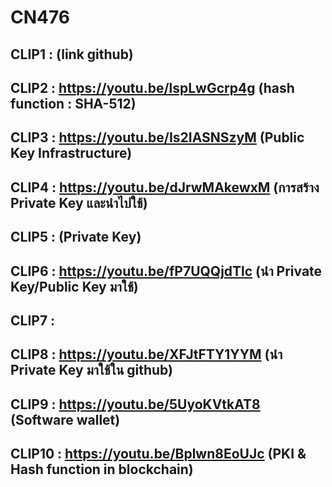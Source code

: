 # CN476
## CLIP1  : (link github)
## CLIP2  : https://youtu.be/lspLwGcrp4g (hash function : SHA-512)
## CLIP3  : https://youtu.be/Is2IASNSzyM (Public Key Infrastructure)
## CLIP4  : https://youtu.be/dJrwMAkewxM (การสร้าง Private Key และนำไปใช้)
## CLIP5  : (Private Key)
## CLIP6  : https://youtu.be/fP7UQQjdTlc (นำ Private Key/Public Key มาใช้)
## CLIP7  :
## CLIP8  : https://youtu.be/XFJtFTY1YYM (นำ Private Key มาใช้ใน github)
## CLIP9  : https://youtu.be/5UyoKVtkAT8 (Software wallet)
## CLIP10 : https://youtu.be/Bplwn8EoUJc (PKI & Hash function in blockchain)

